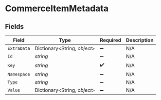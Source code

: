 # CommerceItemMetadata


## Fields

| Field                        | Type                         | Required                     | Description                  |
| ---------------------------- | ---------------------------- | ---------------------------- | ---------------------------- |
| `ExtraData`                  | Dictionary<String, *object*> | :heavy_minus_sign:           | N/A                          |
| `Id`                         | *string*                     | :heavy_minus_sign:           | N/A                          |
| `Key`                        | *string*                     | :heavy_check_mark:           | N/A                          |
| `Namespace`                  | *string*                     | :heavy_minus_sign:           | N/A                          |
| `Type`                       | *string*                     | :heavy_minus_sign:           | N/A                          |
| `Value`                      | Dictionary<String, *object*> | :heavy_minus_sign:           | N/A                          |
